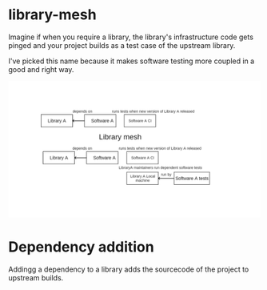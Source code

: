 # library-mesh

Imagine if when you require a library, the library's infrastructure code gets pinged and your project builds as a test case of the upstream library.

I've picked this name because it makes software testing more coupled in a good and right way.

![librarymesh](librarymesh.png)

# Dependency addition

Addingg a dependency to a library adds the sourcecode of the project to upstream builds.
